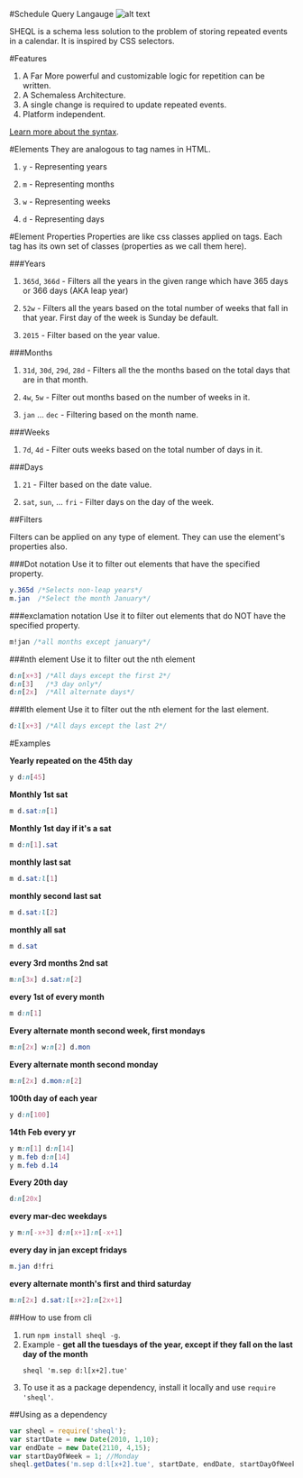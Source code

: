 #Schedule Query Langauge
![alt text](https://raw.githubusercontent.com/practo/sheql/master/public/images/scheql.png)


SHEQL is a schema less solution to the problem of storing repeated events in a calendar. It is inspired by CSS selectors.

#Features

1. A Far More powerful and customizable logic for repetition can be written.
2. A Schemaless Architecture.
3. A single change is required to update repeated events.
4. Platform independent.

[Learn more about the syntax](https://github.com/tusharmath/sheql/wiki/Rules).


#Elements
They are analogous to tag names in HTML.

1. `y` - Representing years

2. `m` - Representing months

3. `w` - Representing weeks

4. `d` - Representing days

#Element Properties
Properties are like css classes applied on tags. Each tag has its own set of classes (properties as we call them here).

###Years

1. `365d`, `366d` - Filters all the years in the given range which have 365 days or 366 days (AKA leap year)

2. `52w` -  Filters all the years based on the total number of weeks that fall in that year. First day of the week is Sunday be default.

3. `2015` - Filter based on the year value.

###Months

1. `31d`, `30d`, `29d`, `28d` - Filters all the the months based on the total days that are in that month.

2. `4w`, `5w` - Filter out months based on the number of weeks in it.

3. `jan` ... `dec` - Filtering based on the month name.

###Weeks
1. `7d`, `4d` - Filter outs weeks based on the total number of days in it.

###Days

1. `21` - Filter based on the date value.

2. `sat`, `sun`, ... `fri` - Filter days on the day of the week.

##Filters

Filters can be applied on any type of element. They can use the element's properties also.

###Dot notation 
Use it to filter out elements that have the specified property.

```css
y.365d /*Selects non-leap years*/
m.jan  /*Select the month January*/
```

###exclamation notation
Use it to filter out elements that do NOT have the specified property.
```css
m!jan /*all months except january*/
```

###nth element
Use it to filter out the nth element
```css
d:n[x+3] /*All days except the first 2*/
d:n[3]   /*3 day only*/
d:n[2x]  /*All alternate days*/
```

###lth element
Use it to filter out the nth element for the last element.
```css
d:l[x+3] /*All days except the last 2*/
```

#Examples


**Yearly repeated on the 45th day**

```css
y d:n[45]
```

**Monthly 1st sat**

```css
m d.sat:n[1]
```

**Monthly 1st day if it's a sat**

```css
m d:n[1].sat
```

**monthly last sat**

```css
m d.sat:l[1]
```

**monthly second last sat**

```css
m d.sat:l[2]
```

**monthly all sat**

```css
m d.sat
```

**every 3rd months 2nd sat**

```css
m:n[3x] d.sat:n[2]
```

**every 1st of every month**

```css
m d:n[1]
```

**Every alternate month second week, first mondays**

```css
m:n[2x] w:n[2] d.mon
```

**Every alternate month second monday**

```css
m:n[2x] d.mon:n[2]
```

**100th day of each year**

```css
y d:n[100]
```

**14th Feb every yr**

```css
y m:n[1] d:n[14]
y m.feb d:n[14]
y m.feb d.14
```

**Every 20th day**

```css
d:n[20x]
```


**every mar-dec weekdays**

```css
y m:n[-x+3] d:n[x+1]:n[-x+1]
```

**every day in jan except fridays**

```css
m.jan d!fri
```

**every alternate month's first and third saturday**

```css
m:n[2x] d.sat:l[x+2]:n[2x+1]
```

##How to use from cli

1. run `npm install sheql -g`.
2. Example - __get all the tuesdays of the year, except if they fall on the last day of the month__
    ```
    sheql 'm.sep d:l[x+2].tue'
    ```
2. To use it as a package dependency, install it locally and use `require 'sheql'`.


##Using as a dependency

```js
var sheql = require('sheql');
var startDate = new Date(2010, 1,10);
var endDate = new Date(2110, 4,15);
var startDayOfWeek = 1; //Monday
sheql.getDates('m.sep d:l[x+2].tue', startDate, endDate, startDayOfWeek);
```


